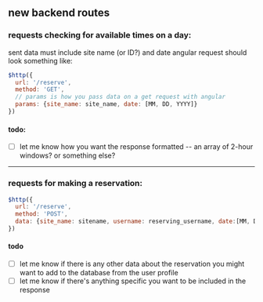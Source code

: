 ## new backend routes 

### requests checking for available times on a day:
sent data must include site name (or ID?) and date angular request should look something like:

```js
$http({
  url: '/reserve',
  method: 'GET',
  // params is how you pass data on a get request with angular
  params: {site_name: site_name, date: [MM, DD, YYYY]}
})
```
#### todo:

- [ ] let me know how you want the response formatted -- an array of 2-hour windows? or something else? 

-----
### requests for making a reservation:

```js
$http({
  url: '/reserve',
  method: 'POST',
  data: {site_name: sitename, username: reserving_username, date:[MM, DD, YYYY, HH]}
})
```
#### todo
- [ ] let me know if there is any other data about the reservation you might want to add to the database from the user profile
- [ ] let me know if there's anything specific you want to be included in the response
